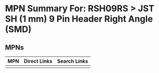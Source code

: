 



# MPN Summary For: RSH09RS > JST SH (1 mm) 9 Pin Header Right Angle (SMD)

## MPNs
  

|MPN|Direct Links|Search Links|
| :--- | :--- | :--- |
||||
